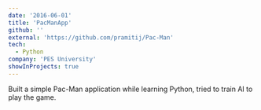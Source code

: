 ```yaml
---
date: '2016-06-01'
title: 'PacManApp'
github: ''
external: 'https://github.com/pramitij/Pac-Man'
tech:
  - Python
company: 'PES University'
showInProjects: true
---
```


Built a simple Pac-Man application while learning Python, tried to train AI to play the game.
